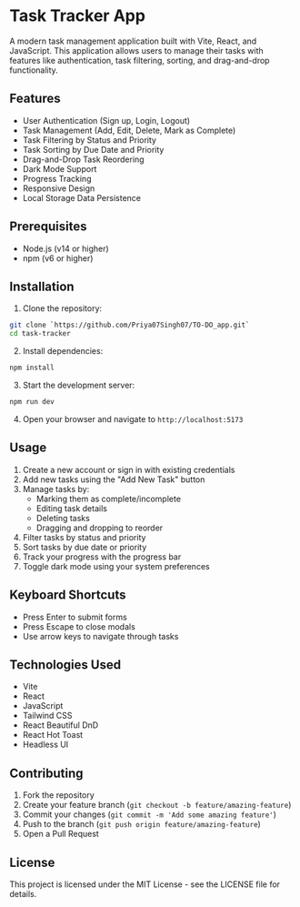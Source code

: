 # Task Tracker App

A modern task management application built with Vite, React, and JavaScript. This application allows users to manage their tasks with features like authentication, task filtering, sorting, and drag-and-drop functionality.

## Features

- User Authentication (Sign up, Login, Logout)
- Task Management (Add, Edit, Delete, Mark as Complete)
- Task Filtering by Status and Priority
- Task Sorting by Due Date and Priority
- Drag-and-Drop Task Reordering
- Dark Mode Support
- Progress Tracking
- Responsive Design
- Local Storage Data Persistence

## Prerequisites

- Node.js (v14 or higher)
- npm (v6 or higher)

## Installation

1. Clone the repository:
```bash
git clone `https://github.com/Priya07Singh07/TO-DO_app.git`
cd task-tracker
```

2. Install dependencies:
```bash
npm install
```

3. Start the development server:
```bash
npm run dev
```

4. Open your browser and navigate to `http://localhost:5173`

## Usage

1. Create a new account or sign in with existing credentials
2. Add new tasks using the "Add New Task" button
3. Manage tasks by:
   - Marking them as complete/incomplete
   - Editing task details
   - Deleting tasks
   - Dragging and dropping to reorder
4. Filter tasks by status and priority
5. Sort tasks by due date or priority
6. Track your progress with the progress bar
7. Toggle dark mode using your system preferences

## Keyboard Shortcuts

- Press Enter to submit forms
- Press Escape to close modals
- Use arrow keys to navigate through tasks

## Technologies Used

- Vite
- React
- JavaScript
- Tailwind CSS
- React Beautiful DnD
- React Hot Toast
- Headless UI

## Contributing

1. Fork the repository
2. Create your feature branch (`git checkout -b feature/amazing-feature`)
3. Commit your changes (`git commit -m 'Add some amazing feature'`)
4. Push to the branch (`git push origin feature/amazing-feature`)
5. Open a Pull Request

## License

This project is licensed under the MIT License - see the LICENSE file for details. 
